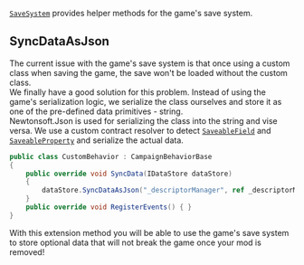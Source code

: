 [``SaveSystem``](xref:Bannerlord.ButterLib.SaveSystem) provides helper methods for the game's save system.   

## SyncDataAsJson
The current issue with the game's save system is that once using a custom class when saving the game, the save won't be loaded without the custom class.  
We finally have a good solution for this problem. Instead of using the game's serialization logic, we serialize the class ourselves and store it as one of the pre-defined data primitives - string.  
Newtonsoft.Json is used for serializing the class into the string and vise versa. We use a custom contract resolver to detect [``SaveableField``](xref:TaleWorlds.SaveSystem.SaveableFieldAttribute ) and [``SaveableProperty``](xref:TaleWorlds.SaveSystem.SaveablePropertyAttribute ) and serialize the actual data.  
```csharp
public class CustomBehavior : CampaignBehaviorBase
{
    public override void SyncData(IDataStore dataStore)
    {
        dataStore.SyncDataAsJson("_descriptorManager", ref _descriptorManager);
    }
    public override void RegisterEvents() { }
}
```
With this extension method you will be able to use the game's save system to store optional data that will not break the game once your mod is removed!
